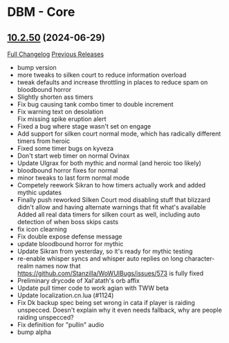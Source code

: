 # DBM - Core

## [10.2.50](https://github.com/DeadlyBossMods/DeadlyBossMods/tree/10.2.50) (2024-06-29)
[Full Changelog](https://github.com/DeadlyBossMods/DeadlyBossMods/compare/10.2.49...10.2.50) [Previous Releases](https://github.com/DeadlyBossMods/DeadlyBossMods/releases)

- bump version  
- more tweaks to silken court to reduce information overload  
- tweak defaults and increase throttling in places to reduce spam on bloodbound horror  
- Slightly shorten ass timers  
- Fix bug causing tank combo timer to double increment  
- Fix warning text on desolation  
    Fix missing spike eruption alert  
- Fixed a bug where stage wasn't set on engage  
- Add support for silken court normal mode, which has radically different timers from heroic  
- Fixed some timer bugs on kyveza  
- Don't start web timer on normal Ovinax  
- Update Ulgrax for both mythic and normal (and heroic too likely)  
- bloodbound horror fixes for normal  
- minor tweaks to last form normal mode  
- Competely reework Sikran to how timers actually work and added mythic updates  
- Finally push reworked Silken Court mod disabling stuff that blizzard didn't allow and having alternate warnings that fit what's available  
    Added all real data timers for silken court as well, including auto detection of when boss skips casts  
- fix icon clearning  
- Fix double expose defense message  
- update bloodbound horror for mythic  
- Update Sikran from yesterday, so it's ready for mythic testing  
- re-enable whisper syncs and whisper auto replies on long character-realm names now that https://github.com/Stanzilla/WoWUIBugs/issues/573 is fully fixed  
- Preliminary drycode of Xal'atath's orb affix  
- Update pull timer code to work agian with TWW beta  
- Update localization.cn.lua (#1124)  
- Fix  Dk backup spec being set wrong in cata if player is raiding unspecced. Doesn't explain why it even needs fallback, why are people raiding unspecced?  
- Fix definition for "pullin" audio  
- bump alpha  
